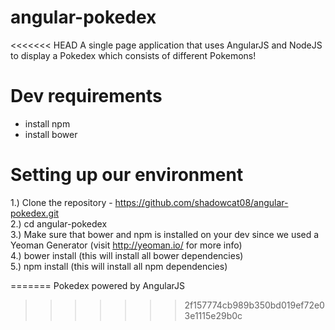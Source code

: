 # angular-pokedex
<<<<<<< HEAD
A single page application that uses AngularJS and NodeJS to display a Pokedex which consists of different Pokemons!

# Dev requirements
- install npm
- install bower 

# Setting up our environment
1.) Clone the repository - https://github.com/shadowcat08/angular-pokedex.git <br>
2.) cd angular-pokedex <br>
3.) Make sure that bower and npm is installed on your dev since we used a Yeoman Generator (visit http://yeoman.io/ for more info) <br> 
4.) bower install (this will install all bower dependencies) <br>
5.) npm install (this will install all npm dependencies) <br>

=======
Pokedex powered by AngularJS
>>>>>>> 2f157774cb989b350bd019ef72e03e1115e29b0c
